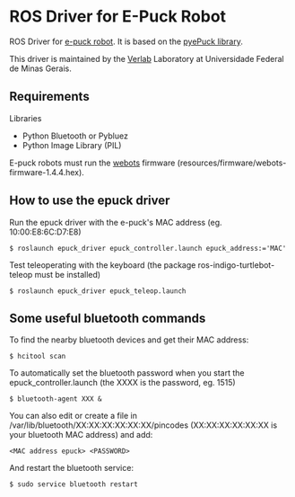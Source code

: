 ROS Driver for E-Puck Robot
============================

ROS Driver for [e-puck robot](http://www.e-puck.org/).
It is based on the [pyePuck library](https://github.com/mmartinortiz/pyePuck).

This driver is maintained by the [Verlab](http://verlab.dcc.ufmg.br/) Laboratory at Universidade Federal de Minas Gerais.

Requirements
------------
Libraries

* Python Bluetooth or Pybluez
* Python Image Library (PIL)

E-puck robots must run the [webots](www.cyberbotics.com) firmware (resources/firmware/webots-firmware-1.4.4.hex).


How to use the epuck driver
---------------------------

Run the epuck driver with the e-puck's  MAC address (eg. 10:00:E8:6C:D7:E8)

    $ roslaunch epuck_driver epuck_controller.launch epuck_address:='MAC'

Test teleoperating with the keyboard (the package ros-indigo-turtlebot-teleop must be installed)

    $ roslaunch epuck_driver epuck_teleop.launch





Some useful bluetooth commands
--------------------

To find the nearby bluetooth devices and get their MAC address:

    $ hcitool scan

To automatically set the bluetooth password when you start the epuck_controller.launch (the XXXX is the password, eg. 1515)

    $ bluetooth-agent XXX &

You can also edit or create a file in /var/lib/bluetooth/XX:XX:XX:XX:XX:XX/pincodes (XX:XX:XX:XX:XX:XX is your bluetooth MAC address) and add:

	<MAC address epuck> <PASSWORD>

And restart the bluetooth service:

	$ sudo service bluetooth restart 
